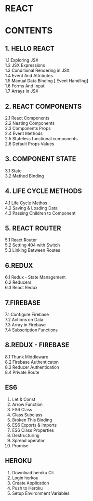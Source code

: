# REACT

# CONTENTS
## 1. HELLO REACT
1.1 Exploring JSX <br>
1.2 JSX Expressions <br>
1.3 Conditional Rendering in JSX <br>
1.4 Event And Attributes <br>
1.5 Manual Data Binding [ Event Handling]<br>
1.6 Forms And Input <br>
1.7 Arrays in JSX

## 2. REACT COMPONENTS
2.1 React Components <br>
2.2 Nesting Components <br>
2.3 Components Props <br>
2.4 Event Methods <br>
2.5 Stateless functional components <br>
2.6 Default Props Values <br>

## 3. COMPONENT STATE
3.1 State<br>
3.2 Method Binding<br>

## 4. LIFE CYCLE METHODS
4.1 Life Cycle Methos<br>
4.2 Saving & Loading Data<br>
4.3 Passing Children to Component<br>

## 5. REACT ROUTER
5.1 React Router<br>
5.2 Setting 404 with Switch <br>
5.3 Linking Between Routes<br>

## 6.REDUX
6.1 Redux - State Management<br> 
6.2 Reducers<br>
6.3 React Redux<br>

## 7.FIREBASE
7.1 Configure Firebase<br>
7.2 Actions on Data<br>
7.3 Array in Firebase<br>
7.4 Subscription Functions<br>

## 8.REDUX - FIREBASE
8.1 Thunk Middleware<br>
8.2 Firebase Authenticaton<br>
8.3 Reducer Authentication<br>
8.4 Private Route<br>

## ES6 
1. Let & Const
2. Arrow Function
3. ES6 Class
4. Class Subclass
5. Broken This Binding
6. ES6 Exports & Imports
7. ES6 Class Properties
8. Destructuring
9. Spread operator
10. Promise

## HEROKU
1. Download heroku Cli
2. Login herkou
3. Create Application
4. Push to Heroku
5. Setup Environment Variables
